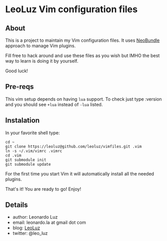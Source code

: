 LeoLuz Vim configuration files
======================================

About
-----

This is a project to maintain my Vim configuration files.
It uses [NeoBundle](https://github.com/Shougo/neobundle.vim) approach to manage Vim plugins.

Fill free to hack around and use these files as you wish but IMHO the best
way to learn is doing it by yourself.

Good luck!

Pre-reqs
--------

This vim setup depends on having `lua` support. To check just type :version and you should see `+lua` instead of `-lua` listed.

Instalation
-----------

In your favorite shell type:

    cd ~
    git clone https://leoluz@github.com/leoluz/vimfiles.git .vim
    ln -s ~/.vim/vimrc .vimrc
    cd .vim
    git submodule init
    git submodule update

For the first time you start Vim it will automatically install all the needed plugins.

That's it! You are ready to go! 
Enjoy!

Details
-------

* author: Leonardo Luz
* email: leonardo.la at gmail dot com
* blog: [LeoLuz](http://leo.classluz.net)
* twitter: @leo_luz
